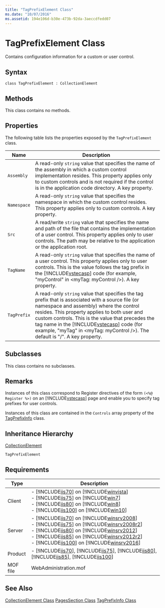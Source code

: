 ```yaml
---
title: "TagPrefixElement Class"
ms.date: "10/07/2016"
ms.assetid: 194e106d-b30e-473b-92da-3aeccdfedd07
---
```

# TagPrefixElement Class
Contains configuration information for a custom or user control.  
  
## Syntax  
  
```vbs  
class TagPrefixElement : CollectionElement  
```  
  
## Methods  
 This class contains no methods.  
  
## Properties  
 The following table lists the properties exposed by the `TagPrefixElement` class.  
  
|Name|Description|  
|----------|-----------------|  
|`Assembly`|A read-only `string` value that specifies the name of the assembly in which a custom control implementation resides. This property applies only to custom controls and is not required if the control is in the application code directory. A key property.|  
|`Namespace`|A read-only `string` value that specifies the namespace in which the custom control resides. This property applies only to custom controls. A key property.|  
|`Src`|A read/write `string` value that specifies the name and path of the file that contains the implementation of a user control. This property applies only to user controls. The path may be relative to the application or the application root.|  
|`TagName`|A read-only `string` value that specifies the name of a user control. This property applies only to user controls. This is the value follows the tag prefix in the [!INCLUDE[vstecasp](../wmi-provider/includes/vstecasp-md.md)] code (for example, "myControl" in \<myTag: myControl />). A key property.|  
|`TagPrefix`|A read-only `string` value that specifies the tag prefix that is associated with a source file (or namespace and assembly) where the control resides. This property applies to both user and custom controls. This is the value that precedes the tag name in the [!INCLUDE[vstecasp](../wmi-provider/includes/vstecasp-md.md)] code (for example, "myTag" in \<myTag: myControl />). The default is "/". A key property.|  
  
## Subclasses  
 This class contains no subclasses.  
  
## Remarks  
 Instances of this class correspond to Register directives of the form `(<%@ Register %>)` on an [!INCLUDE[vstecasp](../wmi-provider/includes/vstecasp-md.md)] page and enable you to specify tag prefixes for user controls.  
  
 Instances of this class are contained in the `Controls` array property of the [TagPrefixInfo](../wmi-provider/tagprefixinfo-class.md) class.  
  
## Inheritance Hierarchy  
 [CollectionElement](../wmi-provider/collectionelement-class.md)  
  
 `TagPrefixElement`  
  
## Requirements  
  
|Type|Description|  
|----------|-----------------|  
|Client|-   [!INCLUDE[iis70](../wmi-provider/includes/iis70-md.md)] on [!INCLUDE[winvista](../wmi-provider/includes/winvista-md.md)]<br />-   [!INCLUDE[iis75](../wmi-provider/includes/iis75-md.md)] on [!INCLUDE[win7](../wmi-provider/includes/win7-md.md)]<br />-   [!INCLUDE[iis80](../wmi-provider/includes/iis80-md.md)] on [!INCLUDE[win8](../wmi-provider/includes/win8-md.md)]<br />-   [!INCLUDE[iis100](../wmi-provider/includes/iis100-md.md)] on [!INCLUDE[win10](../wmi-provider/includes/win10-md.md)]|  
|Server|-   [!INCLUDE[iis70](../wmi-provider/includes/iis70-md.md)] on [!INCLUDE[winsrv2008](../wmi-provider/includes/winsrv2008-md.md)]<br />-   [!INCLUDE[iis75](../wmi-provider/includes/iis75-md.md)] on [!INCLUDE[winsrv2008r2](../wmi-provider/includes/winsrv2008r2-md.md)]<br />-   [!INCLUDE[iis80](../wmi-provider/includes/iis80-md.md)] on [!INCLUDE[winsrv2012](../wmi-provider/includes/winsrv2012-md.md)]<br />-   [!INCLUDE[iis85](../wmi-provider/includes/iis85-md.md)] on [!INCLUDE[winsrv2012r2](../wmi-provider/includes/winsrv2012r2-md.md)]<br />-   [!INCLUDE[iis100](../wmi-provider/includes/iis100-md.md)] on [!INCLUDE[winsrv2016](../wmi-provider/includes/winsrv2016-md.md)]|  
|Product|-   [!INCLUDE[iis70](../wmi-provider/includes/iis70-md.md)], [!INCLUDE[iis75](../wmi-provider/includes/iis75-md.md)], [!INCLUDE[iis80](../wmi-provider/includes/iis80-md.md)], [!INCLUDE[iis85](../wmi-provider/includes/iis85-md.md)], [!INCLUDE[iis100](../wmi-provider/includes/iis100-md.md)]|  
|MOF file|WebAdministration.mof|  
  
## See Also  
 [CollectionElement Class](../wmi-provider/collectionelement-class.md)
 [PagesSection Class](../wmi-provider/pagessection-class.md)
 [TagPrefixInfo Class](../wmi-provider/tagprefixinfo-class.md)
